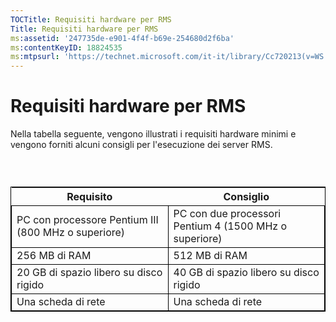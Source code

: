 ```yaml
---
TOCTitle: Requisiti hardware per RMS
Title: Requisiti hardware per RMS
ms:assetid: '247735de-e901-4f4f-b69e-254680d2f6ba'
ms:contentKeyID: 18824535
ms:mtpsurl: 'https://technet.microsoft.com/it-it/library/Cc720213(v=WS.10)'
---
```


Requisiti hardware per RMS
==========================

Nella tabella seguente, vengono illustrati i requisiti hardware minimi e vengono forniti alcuni consigli per l'esecuzione dei server RMS.

###  

 
<table style="border:1px solid black;">
<colgroup>
<col width="50%" />
<col width="50%" />
</colgroup>
<thead>
<tr class="header">
<th>Requisito</th>
<th>Consiglio</th>
</tr>
</thead>
<tbody>
<tr class="odd">
<td style="border:1px solid black;">PC con processore Pentium III (800 MHz o superiore)</td>
<td style="border:1px solid black;">PC con due processori Pentium 4 (1500 MHz o superiore)</td>
</tr>
<tr class="even">
<td style="border:1px solid black;">256 MB di RAM</td>
<td style="border:1px solid black;">512 MB di RAM</td>
</tr>
<tr class="odd">
<td style="border:1px solid black;">20 GB di spazio libero su disco rigido</td>
<td style="border:1px solid black;">40 GB di spazio libero su disco rigido</td>
</tr>
<tr class="even">
<td style="border:1px solid black;">Una scheda di rete</td>
<td style="border:1px solid black;">Una scheda di rete</td>
</tr>
</tbody>
</table>
